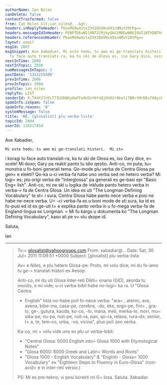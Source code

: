 ```yaml
---
authorName: Ian Niles
canDelete: false
contentTrasformed: false
from: Ian Niles &lt;ian_niles@...&gt;
headers.inReplyToHeader: PGoxMG9wditxZ3V2QGVHcm91cHMuY29tPg==
headers.messageIdInHeader: PENPTDEwNS1XNTZCMjkyQkU1M0EwN0U1OUI1NThDNThCMzgwQHBoeC5nYmw+
headers.referencesHeader: PGoxMG9wditxZ3V2QGVHcm91cHMuY29tPg==
layout: email
msgId: 2007
msgSnippet: Ave Xabadier, Mi este hedo; tu amo mi ge-translati histori.  Mi sti koragi
  tu face auto translati-ra, ka tu ski de Glosa es, iso Gary dice, excele!  Mi doxo;
nextInTime: 2008
nextInTopic: 2010
numMessagesInTopic: 3
postDate: '1312215509'
prevInTime: 2006
prevInTopic: 2004
profile: ian_niles
replyTo: LIST
senderId: X-T4dXJ7n5LT7IU1DQKyOwFFe9UZxt0fnQjhhO2r9bati7BRrtMrDDs70OyiFlAkONXRXlRbNizin6FMCM7FzK2nAjvtigkx
spamInfo.isSpam: false
spamInfo.reason: '0'
systemMessage: false
title: 'RE: [glosalist] plu verba-lista'
topicId: 2004
userId: 135517454
---
```



Ave Xabadier,

 

    Mi este hedo; tu amo mi ge-translati histori.  Mi st=
i koragi tu face auto translati-ra, ka tu ski de Glosa es, iso Gary dice, e=
xcele!  Mi doxo; Gary pa reakti panto tu idio qestio.  Anti-co, mi puta; tu=
 monstra u fo-boni generali tema.  Qo-mode plu verba de Centra Glosa pa gen=
e elekti?  Qo-ka u-ci verba-fa habe uno verba sed ne hetero verba?  Mi logi=
 es; plu origi verba de "Interglossa" pa generali es ge-basi epi "Basic Eng=
lish".  Anti-co, mi ne ski u logika de inklude panto hetero verba in verba-=
fa de Centra Glosa.  Un idea es uti "The Longman Defining Vocabulary" te st=
i sura; Centra Glosa habe panto nece verba e posi ne habe ne-nece verba.  U=
-ci verba-fa es u boni mode de sti sura, ka id es fo-pusi ed id es ge-uti t=
e explika panto verba in u fo-mega verba-fa de England-lingua ex Longman.  =
Mi fu kargo u dokumenta ko "The Longman Defining Vocabulary", kaso ali pe v=
olu skope id.

 

Saluta,

Ian     

________________________________
> To:=
 glosalist@yahoogroups.com 
> From: xabadiar@... 
> Date: Sat, 30 Jul=
 2011 11:09:51 +0000 
> Subject: [glosalist] plu verba-lista 
> 
> 
> 
> Av=
e Niles, e plu hetero Glosa-pe: 
> Proto, mi volu dice; mi du fo-amo tu ge-=
translati histori ex Aesop. 
> 
> Anti-co, mi du uti Glosa Inter-reti Dikti=
onaria (GID), akorda tu 
> monito, e mi vide; u-ci verba-bibli habe no-logi=
ka ra. U "Glosa Centra 
> - English" lista no-habe poli fo-nece verba: "ara=
, atento, ave, avena, 
> bibe-ma, casa-pe, cerebra, -do, eke, ergo-pe, fini=
, gra-lo, ge-, 
> gutura, kauda, ko-co, -lo, mana, meli, merka-lo, mori, mu=
sika-pe, 
> nu-pa, nuli-pe, nuli-ra, pan, qo-ra, relaxa, rura-do, senior, t=
a, te, 
> tem-co, urba, -va, vicina", plus poli zoo verba. 
> 
> Ka-co, mi =
volu vide uno ex plu ur verba-bibli: 
> - "Central Glosa: 5000 English into=
 Glosa 1000 with Etymological Notes" 
> - "Glosa 6000: 6000 Greek and Latin=
 Words and Roots" 
> - "Glosa 1000 - English Vocabulary" & "English - Glosa=
 1000 Vocabulary" 
> ex "Eighteen Steps to Fluency in Euro-Glosa" (non-acid=
e in inter-reti 
> versio.) 
> 
> PS: Mi es pre-tekno, vi posi korekti mi G=
losa. 
> Saluta. 
> Xabadiar. 
> 
> 
>   		 	   		  
